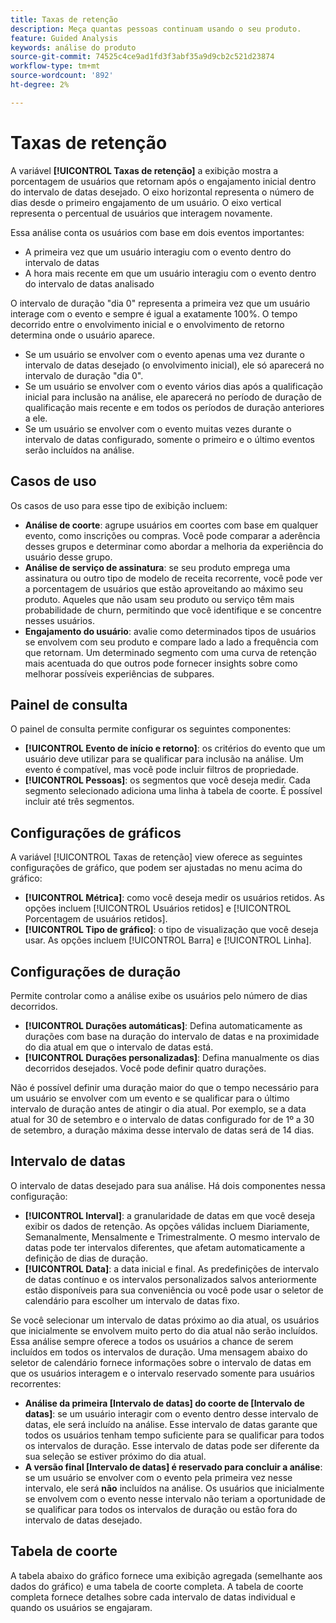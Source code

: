 ```yaml
---
title: Taxas de retenção
description: Meça quantas pessoas continuam usando o seu produto.
feature: Guided Analysis
keywords: análise do produto
source-git-commit: 74525c4ce9ad1fd3f3abf35a9d9cb2c521d23874
workflow-type: tm+mt
source-wordcount: '892'
ht-degree: 2%

---
```


# Taxas de retenção

A variável **[!UICONTROL Taxas de retenção]** a exibição mostra a porcentagem de usuários que retornam após o engajamento inicial dentro do intervalo de datas desejado. O eixo horizontal representa o número de dias desde o primeiro engajamento de um usuário. O eixo vertical representa o percentual de usuários que interagem novamente.

Essa análise conta os usuários com base em dois eventos importantes:

* A primeira vez que um usuário interagiu com o evento dentro do intervalo de datas
* A hora mais recente em que um usuário interagiu com o evento dentro do intervalo de datas analisado

O intervalo de duração &quot;dia 0&quot; representa a primeira vez que um usuário interage com o evento e sempre é igual a exatamente 100%. O tempo decorrido entre o envolvimento inicial e o envolvimento de retorno determina onde o usuário aparece.

* Se um usuário se envolver com o evento apenas uma vez durante o intervalo de datas desejado (o envolvimento inicial), ele só aparecerá no intervalo de duração &quot;dia 0&quot;.
* Se um usuário se envolver com o evento vários dias após a qualificação inicial para inclusão na análise, ele aparecerá no período de duração de qualificação mais recente e em todos os períodos de duração anteriores a ele.
* Se um usuário se envolver com o evento muitas vezes durante o intervalo de datas configurado, somente o primeiro e o último eventos serão incluídos na análise.

## Casos de uso

Os casos de uso para esse tipo de exibição incluem:

* **Análise de coorte**: agrupe usuários em coortes com base em qualquer evento, como inscrições ou compras. Você pode comparar a aderência desses grupos e determinar como abordar a melhoria da experiência do usuário desse grupo.
* **Análise de serviço de assinatura**: se seu produto emprega uma assinatura ou outro tipo de modelo de receita recorrente, você pode ver a porcentagem de usuários que estão aproveitando ao máximo seu produto. Aqueles que não usam seu produto ou serviço têm mais probabilidade de churn, permitindo que você identifique e se concentre nesses usuários.
* **Engajamento do usuário**: avalie como determinados tipos de usuários se envolvem com seu produto e compare lado a lado a frequência com que retornam. Um determinado segmento com uma curva de retenção mais acentuada do que outros pode fornecer insights sobre como melhorar possíveis experiências de subpares.

## Painel de consulta

O painel de consulta permite configurar os seguintes componentes:

* **[!UICONTROL Evento de início e retorno]**: os critérios do evento que um usuário deve utilizar para se qualificar para inclusão na análise. Um evento é compatível, mas você pode incluir filtros de propriedade.
* **[!UICONTROL Pessoas]**: os segmentos que você deseja medir. Cada segmento selecionado adiciona uma linha à tabela de coorte. É possível incluir até três segmentos.

## Configurações de gráficos

A variável [!UICONTROL Taxas de retenção] view oferece as seguintes configurações de gráfico, que podem ser ajustadas no menu acima do gráfico:

* **[!UICONTROL Métrica]**: como você deseja medir os usuários retidos. As opções incluem [!UICONTROL Usuários retidos] e [!UICONTROL Porcentagem de usuários retidos].
* **[!UICONTROL Tipo de gráfico]**: o tipo de visualização que você deseja usar. As opções incluem [!UICONTROL Barra] e [!UICONTROL Linha].

## Configurações de duração

Permite controlar como a análise exibe os usuários pelo número de dias decorridos.

* **[!UICONTROL Durações automáticas]**: Defina automaticamente as durações com base na duração do intervalo de datas e na proximidade do dia atual em que o intervalo de datas está.
* **[!UICONTROL Durações personalizadas]**: Defina manualmente os dias decorridos desejados. Você pode definir quatro durações.

Não é possível definir uma duração maior do que o tempo necessário para um usuário se envolver com um evento e se qualificar para o último intervalo de duração antes de atingir o dia atual. Por exemplo, se a data atual for 30 de setembro e o intervalo de datas configurado for de 1º a 30 de setembro, a duração máxima desse intervalo de datas será de 14 dias.

## Intervalo de datas

O intervalo de datas desejado para sua análise. Há dois componentes nessa configuração:

* **[!UICONTROL Interval]**: a granularidade de datas em que você deseja exibir os dados de retenção. As opções válidas incluem Diariamente, Semanalmente, Mensalmente e Trimestralmente. O mesmo intervalo de datas pode ter intervalos diferentes, que afetam automaticamente a definição de dias de duração.
* **[!UICONTROL Data]**: a data inicial e final. As predefinições de intervalo de datas contínuo e os intervalos personalizados salvos anteriormente estão disponíveis para sua conveniência ou você pode usar o seletor de calendário para escolher um intervalo de datas fixo.

Se você selecionar um intervalo de datas próximo ao dia atual, os usuários que inicialmente se envolvem muito perto do dia atual não serão incluídos. Essa análise sempre oferece a todos os usuários a chance de serem incluídos em todos os intervalos de duração. Uma mensagem abaixo do seletor de calendário fornece informações sobre o intervalo de datas em que os usuários interagem e o intervalo reservado somente para usuários recorrentes:

* **Análise da primeira [Intervalo de datas] do coorte de [Intervalo de datas]**: se um usuário interagir com o evento dentro desse intervalo de datas, ele será incluído na análise. Esse intervalo de datas garante que todos os usuários tenham tempo suficiente para se qualificar para todos os intervalos de duração. Esse intervalo de datas pode ser diferente da sua seleção se estiver próximo do dia atual.
* **A versão final [Intervalo de datas] é reservado para concluir a análise**: se um usuário se envolver com o evento pela primeira vez nesse intervalo, ele será **não** incluídos na análise. Os usuários que inicialmente se envolvem com o evento nesse intervalo não teriam a oportunidade de se qualificar para todos os intervalos de duração ou estão fora do intervalo de datas desejado.

## Tabela de coorte

A tabela abaixo do gráfico fornece uma exibição agregada (semelhante aos dados do gráfico) e uma tabela de coorte completa. A tabela de coorte completa fornece detalhes sobre cada intervalo de datas individual e quando os usuários se engajaram.
